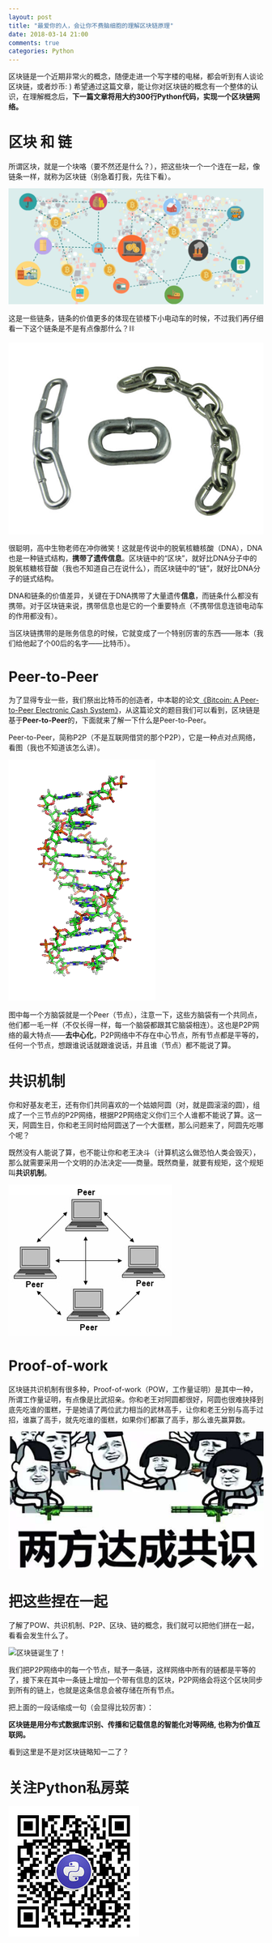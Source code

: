 ```yaml
---
layout: post
title: "最爱你的人，会让你不费脑细胞的理解区块链原理"
date: 2018-03-14 21:00
comments: true
categories: Python
---
```


区块链是一个近期非常火的概念，随便走进一个写字楼的电梯，都会听到有人谈论区块链，或者炒币: ) 希望通过这篇文章，能让你对区块链的概念有一个整体的认识，在理解概念后，**下一篇文章将用大约300行Python代码，实现一个区块链网络。**

# 区块 和 链

所谓区块，就是一个块咯（要不然还是什么？），把这些块一个一个连在一起，像链条一样，就称为区块链（别急着打我，先往下看）。

![区块和区块链](/upload/20180314_01.png)

这是一些链条，链条的价值更多的体现在锁楼下小电动车的时候，不过我们再仔细看一下这个链条是不是有点像那什么？⛓

![脱氧核糖核酸](/upload/20180314_02.jpg)

很聪明，高中生物老师在冲你微笑！这就是传说中的脱氧核糖核酸（DNA），DNA也是一种链式结构，**携带了遗传信息**。区块链中的“区块”，就好比DNA分子中的脱氧核糖核苷酸（我也不知道自己在说什么），而区块链中的“链”，就好比DNA分子的链式结构。

DNA和链条的价值差异，关键在于DNA携带了大量遗传**信息**，而链条什么都没有携带。对于区块链来说，携带信息也是它的一个重要特点（不携带信息连锁电动车的作用都没有）。

当区块链携带的是账务信息的时候，它就变成了一个特别厉害的东西——账本（我们给他起了个00后的名字——比特币）。

# Peer-to-Peer

为了显得专业一些，我们祭出比特币的创造者，中本聪的论文[《Bitcoin: A Peer-to-Peer Electronic Cash System》](https://bitcoin.org/bitcoin.pdf)，从这篇论文的题目我们可以看到，区块链是基于**Peer-to-Peer**的，下面就来了解一下什么是Peer-to-Peer。

Peer-to-Peer，简称P2P（不是互联网借贷的那个P2P），它是一种点对点网络，看图（我也不知道该怎么讲）。

![P2P网络](/upload/20180314_03.gif)

图中每一个方脑袋就是一个Peer（节点），注意一下，这些方脑袋有一个共同点，他们都一毛一样（不仅长得一样，每一个脑袋都跟其它脑袋相连）。这也是P2P网络的最大特点——**去中心化**，P2P网络中不存在中心节点，所有节点都是平等的，任何一个节点，想跟谁说话就跟谁说话，并且谁（节点）都不能说了算。

# 共识机制

你和好基友老王，还有你们共同喜欢的一个姑娘阿圆（对，就是圆滚滚的圆），组成了一个三节点的P2P网络，根据P2P网络定义你们三个人谁都不能说了算。这一天，阿圆生日，你和老王同时给阿圆送了一个大蛋糕，那么问题来了，阿圆先吃哪个呢？

既然没有人能说了算，也不能让你和老王决斗（计算机这么做恐怕人类会毁灭），那么就需要采用一个文明的办法决定——商量。既然商量，就要有规矩，这个规矩叫**共识机制**。

![](/upload/20180314_04.jpg)

# Proof-of-work

区块链共识机制有很多种，Proof-of-work（POW，工作量证明）是其中一种，所谓工作量证明，有点像是比武招亲。你和老王对阿圆都很好，阿圆也很难抉择到底先吃谁的蛋糕，于是她请了两位武力相当的武林高手，让你和老王分别与高手过招，谁赢了高手，就先吃谁的蛋糕，如果你们都赢了高手，那么谁先赢算数。

![](/upload/20180314_05.png)

# 把这些捏在一起

了解了POW、共识机制、P2P、区块、链的概念，我们就可以把他们拼在一起，看看会发生什么了。

![区块链诞生了！](/upload/20180314_01.jpeg)

我们把P2P网络中的每一个节点，赋予一条链，这样网络中所有的链都是平等的了，接下来在其中一条链上增加一个带有信息的区块，P2P网络会将这个区块同步到所有的链上，也就是这条信息会被存储在所有节点。

把上面的一段话缩成一句（会显得比较厉害）：

**区块链是用分布式数据库识别、传播和记载信息的智能化对等网络, 也称为价值互联网。**

看到这里是不是对区块链略知一二了？

# 关注Python私房菜

![下一篇文章会用300行Python代码实现一个区块链，不要错过哟](/upload/wechat-qrcode.jpg)
